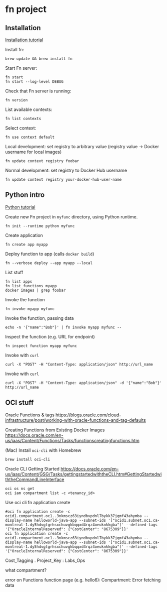 # fn project

## Installation

[Installation tutorial](https://fnproject.io/tutorials/install/)

Install fn:
```console
brew update && brew install fn
```

Start Fn server:
```console
fn start
fn start --log-level DEBUG
```

Check that Fn server is running:
```console
fn version
```

List available contexts:
```console
fn list contexts
```

Select context:
```console
fn use context default
```

Local development: set registry to arbitrary value
(registry value -> Docker username for local images)
```console
fn update context registry foobar
```

Normal development: set registry to Docker Hub username
```console
fn update context registry your-docker-hub-user-name
```

## Python intro

[Python tutorial](https://fnproject.io/tutorials/python/intro/)

Create new Fn project in `myfunc` directory, using Python runtime.
```console
fn init --runtime python myfunc
```

Create application
```console
fn create app myapp
```

Deploy function to app (calls `docker build`)
```console
fn --verbose deploy --app myapp --local
```

List stuff
```console
fn list apps
fn list functions myapp
docker images | grep foobar
```

Invoke the function
```console
fn invoke myapp myfunc
```

Invoke the function, passing data
```console
echo -n '{"name":"Bob"}' | fn invoke myapp myfunc --
```

Inspect the function (e.g. URL for endpoint)
```console
fn inspect function myapp myfunc
```

Invoke with `curl`
```console
curl -X "POST" -H "Content-Type: application/json" http://url_name
```

Invoke with `curl`
```console
curl -X "POST" -H "Content-Type: application/json" -d '{"name":"Bob"}' http://url_name
```


## OCI stuff

Oracle Functions & tags
https://blogs.oracle.com/cloud-infrastructure/post/working-with-oracle-functions-and-tag-defaults

Creating Functions from Existing Docker Images
https://docs.oracle.com/en-us/iaas/Content/Functions/Tasks/functionscreatingfunctions.htm

(Mac) Install `oci-cli` with Homebrew 
```
brew install oci-cli
```

Oracle CLI Getting Started
https://docs.oracle.com/en-us/iaas/Content/GSG/Tasks/gettingstartedwiththeCLI.htm#GettingStartedwiththeCommandLineInterface


```
oci os ns get
oci iam compartment list -c <tenancy_id>
```

Use oci cli fn application create
```
#oci fn application create -c ocid1.compartment.oc1..3nkmscz63iyndbvpdnl7bykk37jqmf43ahymba --display-name helloworld-java-app --subnet-ids '["ocid1.subnet.oc1.ca-montreal-1.dy5hdvgtgrhsxchuvgkbqqxd4rqz4oeuknkkgba"]' --defined-tags '{"OracleInternalReserved": {"CostCenter": "8675309"}}'
oci fn application create -c ocid1.compartment.oc1..3nkmscz63iyndbvpdnl7bykk37jqmf43ahymba --display-name helloworld-java-app --subnet-ids '["ocid1.subnet.oc1.ca-montreal-1.dy5hdvgtgrhsxchuvgkbqqxd4rqz4oeuknkkgba"]' --defined-tags '{"OracleInternalReserved": {"CostCenter": "8675309"}}'
```

Cost_Tagging .  Project_Key : Labs_Ops

what compartment?

error on Functions function page (e.g. hello6):
Compartment: Error fetching data




